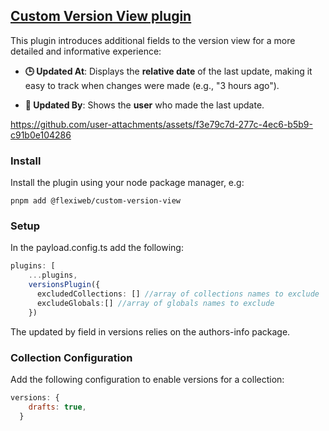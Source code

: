 ## [Custom Version View plugin](./src/index.ts)

This plugin introduces additional fields to the version view for a more detailed and informative experience:

- **🕒 Updated At**: Displays the **relative date** of the last update, making it easy to track when changes were made (e.g., "3 hours ago").
  
- **👤 Updated By**: Shows the **user** who made the last update.


https://github.com/user-attachments/assets/f3e79c7d-277c-4ec6-b5b9-c91b0e104286

### Install

Install the plugin using your node package manager, e.g:

`pnpm add @flexiweb/custom-version-view`
### Setup
In the payload.config.ts add the following:

```typescript
plugins: [
    ...plugins,
    versionsPlugin({
      excludedCollections: [] //array of collections names to exclude
      excludeGlobals:[] //array of globals names to exclude
    })
```
The updated by field in versions relies on the authors-info package.

### Collection Configuration

Add the following configuration to enable versions for a collection:

```javascript
versions: {
    drafts: true,
  }
```

